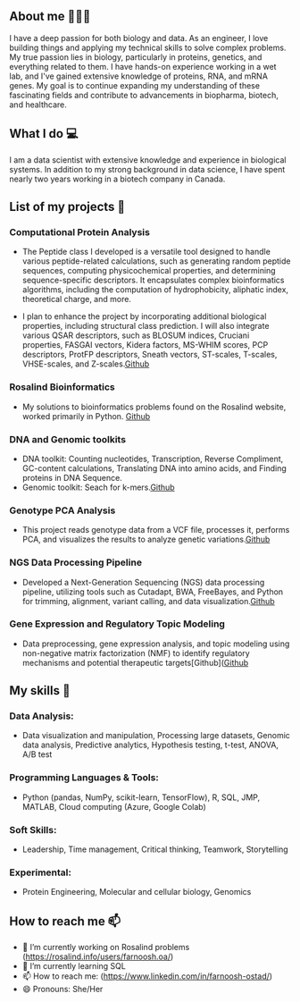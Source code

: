 ## About me 👋👩‍💻
I have a deep passion for both biology and data. As an engineer, I love building things and applying my technical skills to solve complex problems. My true passion lies in biology, particularly in  proteins, genetics, and everything related to them. I have hands-on experience working in a wet lab, and I've gained extensive knowledge of proteins, RNA, and mRNA genes. My goal is to continue expanding my understanding of these fascinating fields and contribute to advancements in biopharma, biotech, and healthcare.
## What I do 💻
I am a data scientist with extensive knowledge and experience in biological systems. In addition to my strong background in data science, I have spent nearly two years working in a biotech company in Canada.
## List of my projects 📑

### Computational Protein Analysis

* The Peptide class I developed is a versatile tool designed to handle various peptide-related calculations, such as generating random peptide sequences, computing physicochemical properties, and determining sequence-specific descriptors. It encapsulates complex bioinformatics algorithms, including the computation of hydrophobicity, aliphatic index, theoretical charge, and more. 

* I plan to enhance the project by incorporating additional biological properties, including structural class prediction. I will also integrate various QSAR descriptors, such as BLOSUM indices, Cruciani properties, FASGAI vectors, Kidera factors, MS-WHIM scores, PCP descriptors, ProtFP descriptors, Sneath vectors, ST-scales, T-scales, VHSE-scales, and Z-scales.[Github](https://github.com/farnooshoa/peptides-toolkit)

### Rosalind Bioinformatics
* My solutions to bioinformatics problems found on the Rosalind website, worked primarily in Python. [Github](https://github.com/farnooshoa/Rosalind)

### DNA and Genomic toolkits 

* DNA toolkit: Counting nucleotides, Transcription, Reverse Compliment, GC-content calculations, Translating DNA into amino acids, and Finding proteins in DNA Sequence.
* Genomic toolkit: Seach for k-mers.[Github](https://github.com/farnooshoa/DNA-and-Genomic-toolkits)

### Genotype PCA Analysis

* This project reads genotype data from a VCF file, processes it, performs PCA, and visualizes the results to analyze genetic variations.[Github](https://github.com/farnooshoa/PCA-ON-GENOMTYPE)
  
### NGS Data Processing Pipeline

* Developed a Next-Generation Sequencing (NGS) data processing pipeline, utilizing tools such as Cutadapt, BWA, FreeBayes, and Python for trimming, alignment, variant calling, and data visualization.[Github](https://github.com/farnooshoa/NGS-Data)

### Gene Expression and Regulatory Topic Modeling 
* Data preprocessing, gene expression analysis, and topic modeling using non-negative matrix factorization (NMF) to identify regulatory mechanisms and potential therapeutic targets[Github]([Github](https://github.com/farnooshoa/DNA-and-Genomic-toolkits)
## My skills 📜

### Data Analysis:
* Data visualization and manipulation, Processing large datasets, Genomic data analysis, Predictive analytics, Hypothesis testing, t-test, ANOVA, A/B test
### Programming Languages & Tools:
* Python (pandas, NumPy, scikit-learn, TensorFlow), R, SQL, JMP, MATLAB, Cloud computing (Azure, Google Colab)
### Soft Skills:
* Leadership, Time management, Critical thinking, Teamwork, Storytelling
### Experimental:
* Protein Engineering, Molecular and cellular biology, Genomics

## How to reach me 📫
- 🔭 I’m currently working on Rosalind problems (https://rosalind.info/users/farnoosh.oa/)
- 🌱 I’m currently learning SQL
- 📫 How to reach me: (https://www.linkedin.com/in/farnoosh-ostad/)
- 😄 Pronouns: She/Her

